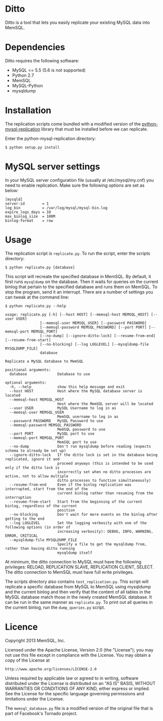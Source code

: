 Ditto
============================================

Ditto is a tool that lets you easily replicate your existing MySQL data into
MemSQL.

Dependencies
============
Ditto requires the following software:

* MySQL &lt;= 5.5 (5.6 is not supported)
* Python 2.7
* MemSQL
* MySQL-Python
* mysqldump


Installation
=============

The replication scripts come bundled with a modified version of the
[python-mysql-replication](https://github.com/noplay/python-mysql-replication)
library that must be installed before we can replicate.

Enter the python-mysql-replication directory:

    $ python setup.py install 

MySQL server settings
=========================

In your MySQL server configuration file (usually at /etc/mysql/my.cnf) you need
to enable replication. Make sure the following options are set as below:

    [mysqld]
    server-id		 = 1
    log_bin			 = /var/log/mysql/mysql-bin.log
    expire_logs_days = 10
    max_binlog_size  = 100M
    binlog-format    = row

Usage
=====

The replication script is ``replicate.py``. To run the script,
enter the scripts directory:
    
    $ python replicate.py [database]

This script will recreate the specified database in MemSQL. By
default, it first runs ``mysqldump`` on the database. Then it waits
for queries on the current binlog that pertain to the specified
database and runs them on MemSQL. To stop the program, send it an
interrupt. There are a number of settings you can tweak at the command
line:

    $ python replicate.py --help

    usage: replicate.py [-h] [--host HOST] [--memsql-host MEMSQL_HOST] [--user USER]
                    [--memsql-user MEMSQL_USER] [--password PASSWORD]
                    [--memsql-password MEMSQL_PASSWORD] [--port PORT] [--memsql-port MEMSQL_PORT]
                    [--no-dump] [--ignore-ditto-lock] [--resume-from-end] [--resume-from-start]
                    [--no-blocking] [--log LOGLEVEL] [--mysqldump-file MYSQLDUMP_FILE]
                    database

    Replicate a MySQL database to MemSQL

    positional arguments:
      database              Database to use

    optional arguments:
      -h, --help            show this help message and exit
      --host HOST           Host where the MySQL database server is located
      --memsql-host MEMSQL_HOST
                            Host where the MemSQL server will be located
      --user USER           MySQL Username to log in as
      --memsql-user MEMSQL_USER
                            MemSQL username to log in as
      --password PASSWORD   MySQL Password to use
      --memsql-password MEMSQL_PASSWORD
                            MemSQL password to use
      --port PORT           MySQL port to use
      --memsql-port MEMSQL_PORT
                            MemSQL port to use
      --no-dump             Don't run mysqldump before reading (expects schema to already be set up)
      --ignore-ditto-lock   If the ditto lock is set in the database being replicated, ignore it and
                            proceed anyways (this is intended to be used only if the ditto lock is
                            incorrectly set when no ditto processes are active, not to allow multiple
                            ditto processes to function simultaneously)
      --resume-from-end     Even if the binlog replication was interrupted, start from the end of the
                            current binlog rather than resuming from the interruption
      --resume-from-start   Start from the beginning of the current binlog, regardless of the current
                            position
      --no-blocking         Don't wait for more events on the binlog after getting to the end
      --log LOGLEVEL        Set the logging verbosity with one of the following options (in order of
                            increasing verbosity): DEBUG, INFO, WARNING, ERROR, CRITICAL
      --mysqldump-file MYSQLDUMP_FILE
                            Specify a file to get the mysqldump from, rather than having ditto running
                            mysqldump itself

At minimum, the ditto connection to MySQL must have the following
privileges: RELOAD, REPLICATION SLAVE, REPLICATION CLIENT, SELECT. The
ditto connection to MemSQL must have full write privileges.

The scripts directory also contains ``test_replication.py``. This
script will replicate a specific database from MySQL to MemSQL using
mysqldump and the current binlog and then verify that the content of
all tables in the MySQL database match those in the newly created
MemSQL database. It can be run in the same manner as ``replicate.py``.
To print out all queries in the current binlog, run the
``dump_queries.py`` script.

Licence
=========

Copyright 2013 MemSQL, Inc.

Licensed under the Apache License, Version 2.0 (the "License"); you may not use
this file except in compliance with the License.  You may obtain a copy of the
License at

    http://www.apache.org/licenses/LICENSE-2.0

Unless required by applicable law or agreed to in writing, software distributed
under the License is distributed on an "AS IS" BASIS, WITHOUT WARRANTIES OR
CONDITIONS OF ANY KIND, either express or implied.  See the License for the
specific language governing permissions and limitations under the License.

The ``memsql_database.py`` file is a modified version of the original file that
is part of Facebook's Tornado project.
